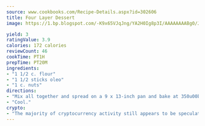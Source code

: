 ```yaml
---
source: www.cookbooks.com/Recipe-Details.aspx?id=302606
title: Four Layer Dessert
image: https://1.bp.blogspot.com/-K9x65VJqJng/YA2H0Ig8p3I/AAAAAAAABg0/JRKr7ZzesxofwlGw6YudXad_aQn9BD52QCLcBGAsYHQ/s299/2.png

yield: 3
ratingValue: 3.9
calories: 172 calories
reviewCount: 46
cookTime: PT1H
prepTime: PT20M
ingredients:
- "1 1/2 c. flour"
- "1 1/2 sticks oleo"
- "1 c. nuts"
directions:
- "Mix all together and spread on a 9 x 13-inch pan and bake at 350u00b0 for 20 minutes."
- "Cool."
crypto:
- "The majority of cryptocurrency activity still appears to be speculative."
---
```

